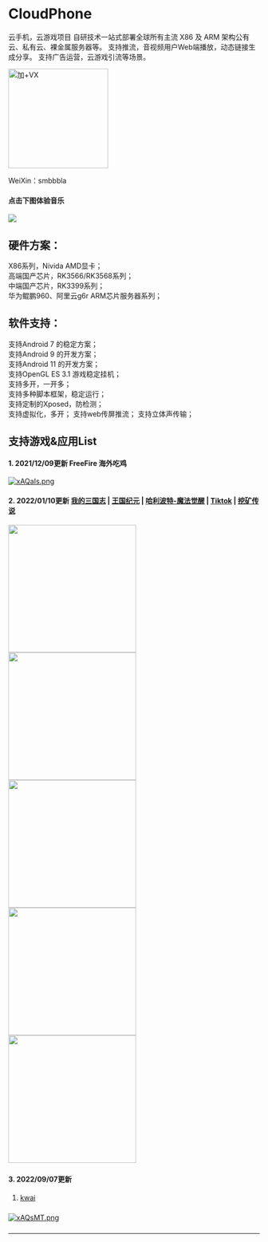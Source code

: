 # CloudPhone
云手机，云游戏项目
自研技术一站式部署全球所有主流 X86 及 ARM 架构公有云、私有云、裸金属服务器等。
支持推流，音视频用户Web端播放，动态链接生成分享。
支持广告运营，云游戏引流等场景。

<img src="https://s1.ax1x.com/2022/09/24/xAMqCq.png" width="200" height="200" alt="加+VX" /></br>

WeiXin：smbbbla 

#### 点击下图体验音乐

[![](https://s1.ax1x.com/2022/09/22/xkp63t.png)](https://share.api.weibo.cn/share/337256782,4816572054505605.html?weibo_id=4816572054505605)


## 硬件方案：
X86系列，Nivida AMD显卡；  
高端国产芯片，RK3566/RK3568系列；  
中端国产芯片，RK3399系列；  
华为鲲鹏960、阿里云g6r ARM芯片服务器系列； 

## 软件支持：

支持Android 7 的稳定方案；  
支持Android 9 的开发方案；  
支持Android 11 的开发方案；  
支持OpenGL ES 3.1 游戏稳定挂机；  
支持多开，一开多；  
支持多种脚本框架，稳定运行；  
支持定制的Xposed，防检测；  
支持虚拟化，多开；
支持web传屏推流；
支持立体声传输；

## 支持游戏&应用List

#### 1. 2021/12/09更新 FreeFire 海外吃鸡
[![xAQaIs.png](https://s1.ax1x.com/2022/09/24/xAQaIs.png)](https://ff.garena.tw/)

#### 2. 2022/01/10更新 [我的三国志](https://news.spyouxi.com/udo0kg8p/) | [王国纪元](https://lm.176.com/) | [哈利波特-魔法觉醒](http://www.harrypottermagicawakened.com/cn/) | [Tiktok](https://www.tiktok.com/) | [挖矿传说 ](https://www.taptap.com/app/193997)

<img src="https://s1.ax1x.com/2022/09/24/xAQBR0.png" width=256 height=256 />
<img src="https://s1.ax1x.com/2022/09/24/xAQwin.png" width=256 height=256 />
<img src="https://s1.ax1x.com/2022/09/24/xAQ0Gq.png" width=256 height=256 />
<img src="https://s1.ax1x.com/2022/09/24/xAQDzV.png" width=256 height=256 />
<img src="https://s1.ax1x.com/2022/09/24/xAQysU.png" width=256 height=256 />

### 
#### 3. 2022/09/07更新 
1. [kwai](https://www.kwai.com/)
### 
[![xAQsMT.png](https://s1.ax1x.com/2022/09/24/xAQsMT.png)](https://www.kwai.com/)
###
*** 

